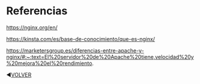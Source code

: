 # Referencias
https://nginx.org/en/

https://kinsta.com/es/base-de-conocimiento/que-es-nginx/

https://marketersgroup.es/diferencias-entre-apache-y-nginx/#:~:text=El%20servidor%20de%20Apache%20tiene,velocidad%20y%20mejora%20el%20rendimiento.

:arrow_backward:[VOLVER](https://github.com/kikelopser/Nginx)
